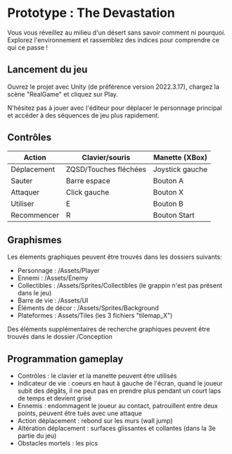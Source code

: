 
# Prototype : The Devastation

<p>Vous vous réveillez au milieu d'un désert sans savoir comment ni pourquoi. Explorez l'environnement et rassemblez des indices pour comprendre ce qui ce passe !</p>

## Lancement du jeu

<p>Ouvrez le projet avec Unity (de préférence version 2022.3.17), chargez la scène "RealGame" et cliquez sur Play.</p>

<p>N'hésitez pas à jouer avec l'éditeur pour déplacer le personnage principal et accéder à des séquences de jeu plus rapidement.</p>

## Contrôles

| Action      | Clavier/souris        | Manette (XBox)  |
|-------------|-----------------------|-----------------|
| Déplacement | ZQSD/Touches fléchées | Joystick gauche |
| Sauter      | Barre espace          | Bouton A        |
| Attaquer    | Click gauche          | Bouton X        |
| Utiliser    | E                     | Bouton B        |
| Recommencer | R                     | Bouton Start    |

## Graphismes

<p>Les élements graphiques peuvent être trouvés dans les dossiers suivants:</p>

- Personnage : /Assets/Player
- Ennemi : /Assets/Enemy
- Collectibles : /Assets/Sprites/Collectibles (le grappin n'est pas présent dans le jeu)
- Barre de vie : /Assets/UI
- Éléments de décor : /Assets/Sprites/Background
- Plateformes : Assets/Tiles (les 3 fichiers "tilemap_X")

<p>Des éléments supplémentaires de recherche graphiques peuvent être trouvés dans le dossier /Conception</p>

## Programmation gameplay

- Contrôles : le clavier et la manette peuvent être utilisés
- Indicateur de vie : coeurs en haut à gauche de l'écran, quand le joueur subit des dégâts, il ne peut pas en prendre plus pendant un court laps de temps et devient grisé
- Ennemis : endommagent le joueur au contact, patrouillent entre deux points, peuvent être tués avec une attaque
- Action déplacement : rebond sur les murs (wall jump)
- Altération déplacement : surfaces glissantes et collantes (dans la 3e partie du jeu)
- Obstacles mortels : les pics
